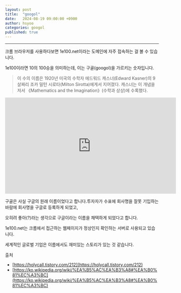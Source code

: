 ```yaml
---
layout: post
title:  "googol"
date:   2024-08-19 09:00:00 +0900
author: hsyoo
categories: googol
published: true
---
```

<hr/>

크롬 브라우저를 사용하다보면 1e100.net이라는 도메인에 자주 접속하는 걸 볼 수 있습니다.

1e100이라면 10의 100승을 의미하는데, 이는 구골(googol)을 가르키는 숫자입니다.

> 이 수의 이름은 1920년 미국의 수학자 에드워드 캐스너(Edward Kasner)의 9살짜리 조카 밀턴 시로타(Milton Sirotta)에게서 지어졌다. 캐스너는 이 개념을 저서 《Mathematics and the Imagination》(수학과 상상)에 수록했다.

<iframe width="560" height="315" src="https://www.youtube.com/embed/0lFQOmb6mVs?si=i7fLU94dId-LSjTJ" title="YouTube video player" frameborder="0" allow="accelerometer; autoplay; clipboard-write; encrypted-media; gyroscope; picture-in-picture; web-share" referrerpolicy="strict-origin-when-cross-origin" allowfullscreen></iframe>

구골은 사실 구글의 원래 이름이었다고 합니다.투자자가 수표에 회사명을 잘못 기입하는 바람에 회사명을 구글로 등록하게 되었고,

오히려 좋아(?)라는 생각으로 구글이라는 이름을 채택하게 되었다고 합니다.

1e100.net는 크롬에서 접근하는 웹페이지가 정상인지 확인하는 서버로 사용되고 있습니다.

세계적인 글로벌 기업은 이름에서도 재미있는 스토리가 있는 것 같습니다.


출처

- [https://holycall.tistory.com/212](https://holycall.tistory.com/212)
- [https://ko.wikipedia.org/wiki/%EA%B5%AC%EA%B3%A8#%EA%B0%81%EC%A3%BC](https://ko.wikipedia.org/wiki/%EA%B5%AC%EA%B3%A8#%EA%B0%81%EC%A3%BC)

